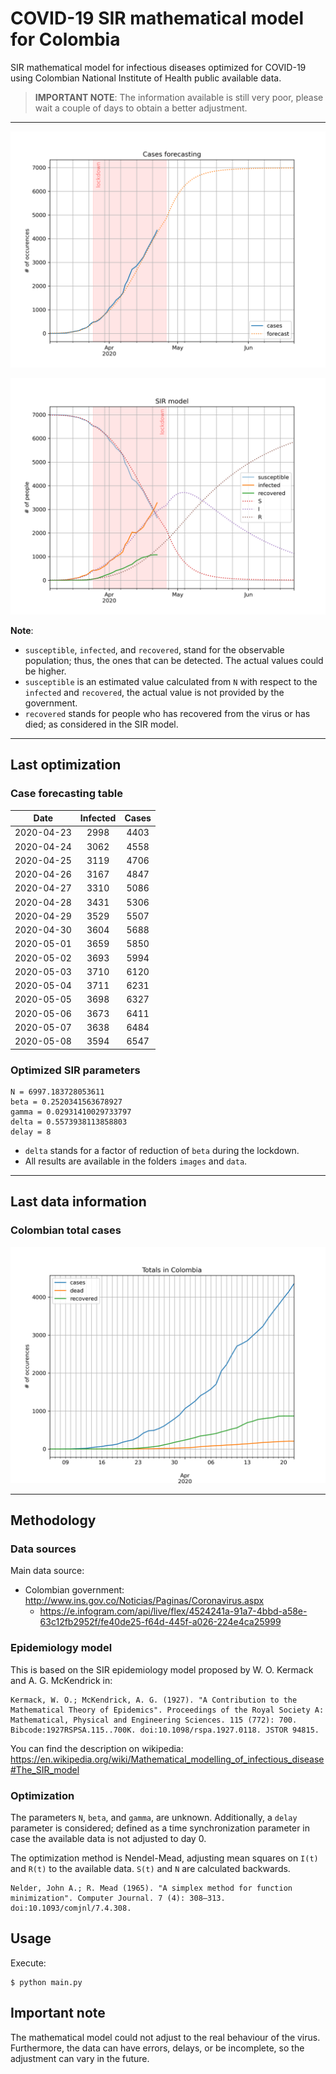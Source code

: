 # COVID-19 SIR mathematical model for Colombia

SIR mathematical model for infectious diseases optimized for COVID-19 using Colombian National Institute of Health public available data.

> **IMPORTANT NOTE**: The information available is still very poor, please wait a couple of days to obtain a better adjustment.

-----

![sir-cases](https://github.com/agastalver/sir-covid-19-colombia/raw/master/images/generated-sir-cases.png "SIR Model Cases")

![sir](https://github.com/agastalver/sir-covid-19-colombia/raw/master/images/generated-sir.png "SIR Model")

**Note**: 

* `susceptible`, `infected`, and `recovered`, stand for the observable population; thus, the ones that can be detected. The actual values could be higher.
* `susceptible` is an estimated value calculated from `N` with respect to the `infected` and `recovered`, the actual value is not provided by the government.
* `recovered` stands for people who has recovered from the virus or has died; as considered in the SIR model.

-----

## Last optimization

### Case forecasting table

| Date           | Infected | Cases    |
|:--------------:|:--------:|:--------:|
| 2020-04-23     | 2998     | 4403     |
| 2020-04-24     | 3062     | 4558     |
| 2020-04-25     | 3119     | 4706     |
| 2020-04-26     | 3167     | 4847     |
| 2020-04-27     | 3310     | 5086     |
| 2020-04-28     | 3431     | 5306     |
| 2020-04-29     | 3529     | 5507     |
| 2020-04-30     | 3604     | 5688     |
| 2020-05-01     | 3659     | 5850     |
| 2020-05-02     | 3693     | 5994     |
| 2020-05-03     | 3710     | 6120     |
| 2020-05-04     | 3711     | 6231     |
| 2020-05-05     | 3698     | 6327     |
| 2020-05-06     | 3673     | 6411     |
| 2020-05-07     | 3638     | 6484     |
| 2020-05-08     | 3594     | 6547     |

### Optimized SIR parameters

```
N = 6997.183728053611
beta = 0.2520341563678927
gamma = 0.02931410029733797
delta = 0.5573938113858803
delay = 8
```

* `delta` stands for a factor of reduction of `beta` during the lockdown.
* All results are available in the folders `images` and `data`.

-----

## Last data information

### Colombian total cases

![total](https://github.com/agastalver/sir-covid-19-colombia/raw/master/images/generated-total.png "Total cases")

-----

## Methodology

### Data sources

Main data source:

* Colombian government: http://www.ins.gov.co/Noticias/Paginas/Coronavirus.aspx
  * https://e.infogram.com/api/live/flex/4524241a-91a7-4bbd-a58e-63c12fb2952f/fe40de25-f64d-445f-a026-224e4ca25999

### Epidemiology model

This is based on the SIR epidemiology model proposed by W. O. Kermack and A. G. McKendrick in:

```
Kermack, W. O.; McKendrick, A. G. (1927). "A Contribution to the Mathematical Theory of Epidemics". Proceedings of the Royal Society A: Mathematical, Physical and Engineering Sciences. 115 (772): 700. Bibcode:1927RSPSA.115..700K. doi:10.1098/rspa.1927.0118. JSTOR 94815.
```

You can find the description on wikipedia: https://en.wikipedia.org/wiki/Mathematical_modelling_of_infectious_disease#The_SIR_model

### Optimization

The parameters `N`, `beta`, and `gamma`, are unknown. Additionally, a `delay` parameter is considered; defined as a time synchronization parameter in case the available data is not adjusted to day 0.

The optimization method is Nendel-Mead, adjusting mean squares on `I(t)` and `R(t)` to the available data. `S(t)` and `N` are calculated backwards.

```
Nelder, John A.; R. Mead (1965). "A simplex method for function minimization". Computer Journal. 7 (4): 308–313. doi:10.1093/comjnl/7.4.308.
```

## Usage

Execute:

```
$ python main.py
```

## Important note

The mathematical model could not adjust to the real behaviour of the virus. Furthermore, the data can have errors, delays, or be incomplete, so the adjustment can vary in the future.
